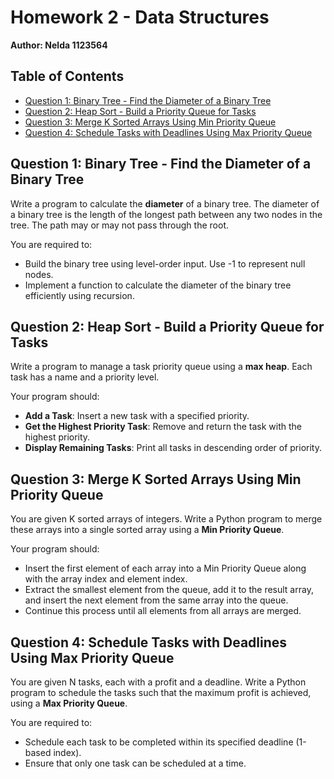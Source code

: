 # Homework 2 - Data Structures
**Author: Nelda 1123564**

## Table of Contents
- [Question 1: Binary Tree - Find the Diameter of a Binary Tree](#question-1-binary-tree---find-the-diameter-of-a-binary-tree)
- [Question 2: Heap Sort - Build a Priority Queue for Tasks](#question-2-heap-sort---build-a-priority-queue-for-tasks)
- [Question 3: Merge K Sorted Arrays Using Min Priority Queue](#question-3-merge-k-sorted-arrays-using-min-priority-queue)
- [Question 4: Schedule Tasks with Deadlines Using Max Priority Queue](#question-4-schedule-tasks-with-deadlines-using-max-priority-queue)

## Question 1: Binary Tree - Find the Diameter of a Binary Tree
Write a program to calculate the **diameter**  of a binary tree. The diameter of a binary tree is the length of the longest path between any two nodes in the tree. The path may or may not pass through the root.

You are required to:
- Build the binary tree using level-order input. Use -1 to represent null nodes.
- Implement a function to calculate the diameter of the binary tree efficiently using recursion.

## Question 2: Heap Sort - Build a Priority Queue for Tasks
Write a program to manage a task priority queue using a **max heap**. Each task has a name and a priority level. 

Your program should:
- **Add a Task**: Insert a new task with a specified priority.
- **Get the Highest Priority Task**: Remove and return the task with the highest priority.
- **Display Remaining Tasks**: Print all tasks in descending order of priority.

## Question 3: Merge K Sorted Arrays Using Min Priority Queue
You are given K sorted arrays of integers. Write a Python program to merge these arrays into a single sorted array using a **Min Priority Queue**. 

Your program should:
- Insert the first element of each array into a Min Priority Queue along with the array index and element index.
- Extract the smallest element from the queue, add it to the result array, and insert the next element from the same array into the queue.
- Continue this process until all elements from all arrays are merged.
   
## Question 4: Schedule Tasks with Deadlines Using Max Priority Queue
You are given N tasks, each with a profit and a deadline. Write a Python program to schedule the tasks such that the maximum profit is achieved, using a  **Max Priority Queue**.

You are required to:
- Schedule each task to be completed within its specified deadline (1-based index).
- Ensure that only one task can be scheduled at a time.




